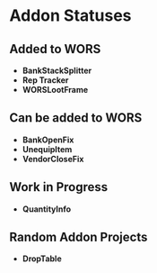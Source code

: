 # Addon Statuses

## Added to WORS
- **BankStackSplitter**
- **Rep Tracker**
- **WORSLootFrame**

## Can be added to WORS
- **BankOpenFix**
- **UnequipItem**
- **VendorCloseFix**

## Work in Progress
- **QuantityInfo**

## Random Addon Projects
- **DropTable**
